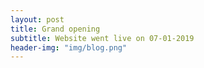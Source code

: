 ```yaml
---
layout: post
title: Grand opening
subtitle: Website went live on 07-01-2019
header-img: "img/blog.png"
---
```


